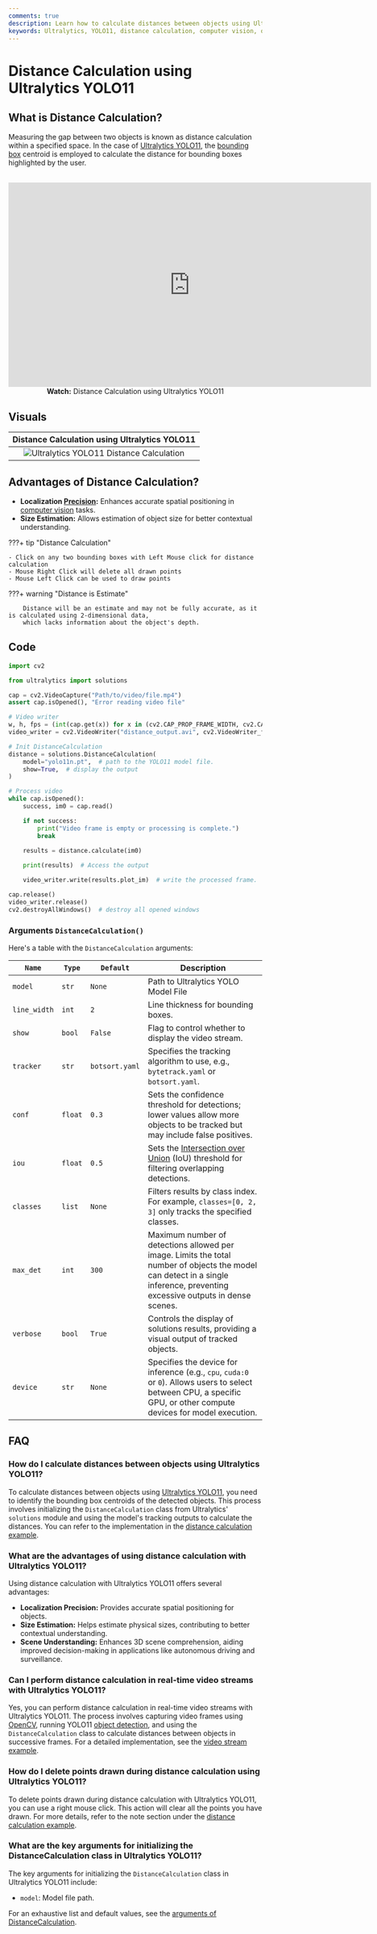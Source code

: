 ```yaml
---
comments: true
description: Learn how to calculate distances between objects using Ultralytics YOLO11 for accurate spatial positioning and scene understanding.
keywords: Ultralytics, YOLO11, distance calculation, computer vision, object tracking, spatial positioning
---
```


# Distance Calculation using Ultralytics YOLO11

## What is Distance Calculation?

Measuring the gap between two objects is known as distance calculation within a specified space. In the case of [Ultralytics YOLO11](https://github.com/ultralytics/ultralytics), the [bounding box](https://www.ultralytics.com/glossary/bounding-box) centroid is employed to calculate the distance for bounding boxes highlighted by the user.

<p align="center">
  <br>
  <iframe loading="lazy" width="720" height="405" src="https://www.youtube.com/embed/LE8am1QoVn4"
    title="YouTube video player" frameborder="0"
    allow="accelerometer; autoplay; clipboard-write; encrypted-media; gyroscope; picture-in-picture; web-share"
    allowfullscreen>
  </iframe>
  <br>
  <strong>Watch:</strong> Distance Calculation using Ultralytics YOLO11
</p>

## Visuals

|                                         Distance Calculation using Ultralytics YOLO11                                         |
| :---------------------------------------------------------------------------------------------------------------------------: |
| ![Ultralytics YOLO11 Distance Calculation](https://github.com/ultralytics/docs/releases/download/0/distance-calculation.avif) |

## Advantages of Distance Calculation?

- **Localization [Precision](https://www.ultralytics.com/glossary/precision):** Enhances accurate spatial positioning in [computer vision](https://www.ultralytics.com/glossary/computer-vision-cv) tasks.
- **Size Estimation:** Allows estimation of object size for better contextual understanding.

???+ tip "Distance Calculation"

    - Click on any two bounding boxes with Left Mouse click for distance calculation
    - Mouse Right Click will delete all drawn points
    - Mouse Left Click can be used to draw points

???+ warning "Distance is Estimate"

        Distance will be an estimate and may not be fully accurate, as it is calculated using 2-dimensional data,
        which lacks information about the object's depth.

## Code

```python
import cv2

from ultralytics import solutions

cap = cv2.VideoCapture("Path/to/video/file.mp4")
assert cap.isOpened(), "Error reading video file"

# Video writer
w, h, fps = (int(cap.get(x)) for x in (cv2.CAP_PROP_FRAME_WIDTH, cv2.CAP_PROP_FRAME_HEIGHT, cv2.CAP_PROP_FPS))
video_writer = cv2.VideoWriter("distance_output.avi", cv2.VideoWriter_fourcc(*"mp4v"), fps, (w, h))

# Init DistanceCalculation
distance = solutions.DistanceCalculation(
    model="yolo11n.pt",  # path to the YOLO11 model file.
    show=True,  # display the output
)

# Process video
while cap.isOpened():
    success, im0 = cap.read()

    if not success:
        print("Video frame is empty or processing is complete.")
        break

    results = distance.calculate(im0)
    
    print(results)  # Access the output

    video_writer.write(results.plot_im)  # write the processed frame.

cap.release()
video_writer.release()
cv2.destroyAllWindows()  # destroy all opened windows
```

### Arguments `DistanceCalculation()`

Here's a table with the `DistanceCalculation` arguments:

| `Name`       | `Type`  | `Default`      | Description                                                                                                                                                                  |
| ------------ | ------- | -------------- | ---------------------------------------------------------------------------------------------------------------------------------------------------------------------------- |
| `model`      | `str`   | `None`         | Path to Ultralytics YOLO Model File                                                                                                                                          |
| `line_width` | `int`   | `2`            | Line thickness for bounding boxes.                                                                                                                                           |
| `show`       | `bool`  | `False`        | Flag to control whether to display the video stream.                                                                                                                         |
| `tracker`    | `str`   | `botsort.yaml` | Specifies the tracking algorithm to use, e.g., `bytetrack.yaml` or `botsort.yaml`.                                                                                           |
| `conf`       | `float` | `0.3`          | Sets the confidence threshold for detections; lower values allow more objects to be tracked but may include false positives.                                                 |
| `iou`        | `float` | `0.5`          | Sets the [Intersection over Union](https://www.ultralytics.com/glossary/intersection-over-union-iou) (IoU) threshold for filtering overlapping detections.                   |
| `classes`    | `list`  | `None`         | Filters results by class index. For example, `classes=[0, 2, 3]` only tracks the specified classes.                                                                          |
| `max_det`    | `int`   | `300`          | Maximum number of detections allowed per image. Limits the total number of objects the model can detect in a single inference, preventing excessive outputs in dense scenes. |
| `verbose`    | `bool`  | `True`         | Controls the display of solutions results, providing a visual output of tracked objects.                                                                                     |
| `device`     | `str`   | `None`         | Specifies the device for inference (e.g., `cpu`, `cuda:0` or `0`). Allows users to select between CPU, a specific GPU, or other compute devices for model execution.         |

## FAQ

### How do I calculate distances between objects using Ultralytics YOLO11?

To calculate distances between objects using [Ultralytics YOLO11](https://github.com/ultralytics/ultralytics), you need to identify the bounding box centroids of the detected objects. This process involves initializing the `DistanceCalculation` class from Ultralytics' `solutions` module and using the model's tracking outputs to calculate the distances. You can refer to the implementation in the [distance calculation example](#distance-calculation-using-ultralytics-yolo11).

### What are the advantages of using distance calculation with Ultralytics YOLO11?

Using distance calculation with Ultralytics YOLO11 offers several advantages:

- **Localization Precision:** Provides accurate spatial positioning for objects.
- **Size Estimation:** Helps estimate physical sizes, contributing to better contextual understanding.
- **Scene Understanding:** Enhances 3D scene comprehension, aiding improved decision-making in applications like autonomous driving and surveillance.

### Can I perform distance calculation in real-time video streams with Ultralytics YOLO11?

Yes, you can perform distance calculation in real-time video streams with Ultralytics YOLO11. The process involves capturing video frames using [OpenCV](https://www.ultralytics.com/glossary/opencv), running YOLO11 [object detection](https://www.ultralytics.com/glossary/object-detection), and using the `DistanceCalculation` class to calculate distances between objects in successive frames. For a detailed implementation, see the [video stream example](#distance-calculation-using-ultralytics-yolo11).

### How do I delete points drawn during distance calculation using Ultralytics YOLO11?

To delete points drawn during distance calculation with Ultralytics YOLO11, you can use a right mouse click. This action will clear all the points you have drawn. For more details, refer to the note section under the [distance calculation example](#distance-calculation-using-ultralytics-yolo11).

### What are the key arguments for initializing the DistanceCalculation class in Ultralytics YOLO11?

The key arguments for initializing the `DistanceCalculation` class in Ultralytics YOLO11 include:

- `model`: Model file path.

For an exhaustive list and default values, see the [arguments of DistanceCalculation](#arguments-distancecalculation).
